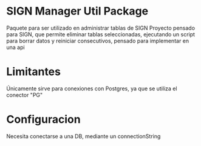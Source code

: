 # SIGN Manager Util Package

Paquete para ser utilizado en administrar tablas de SIGN
Proyecto pensado para SIGN, que permite eliminar tablas seleccionadas, ejecutando un script
para borrar datos y reiniciar consecutivos, pensado para implementar en una api

# Limitantes

Únicamente sirve para conexiones con Postgres, ya que se utiliza el conector "PG"

# Configuracion

Necesita conectarse a una DB, mediante un connectionString
